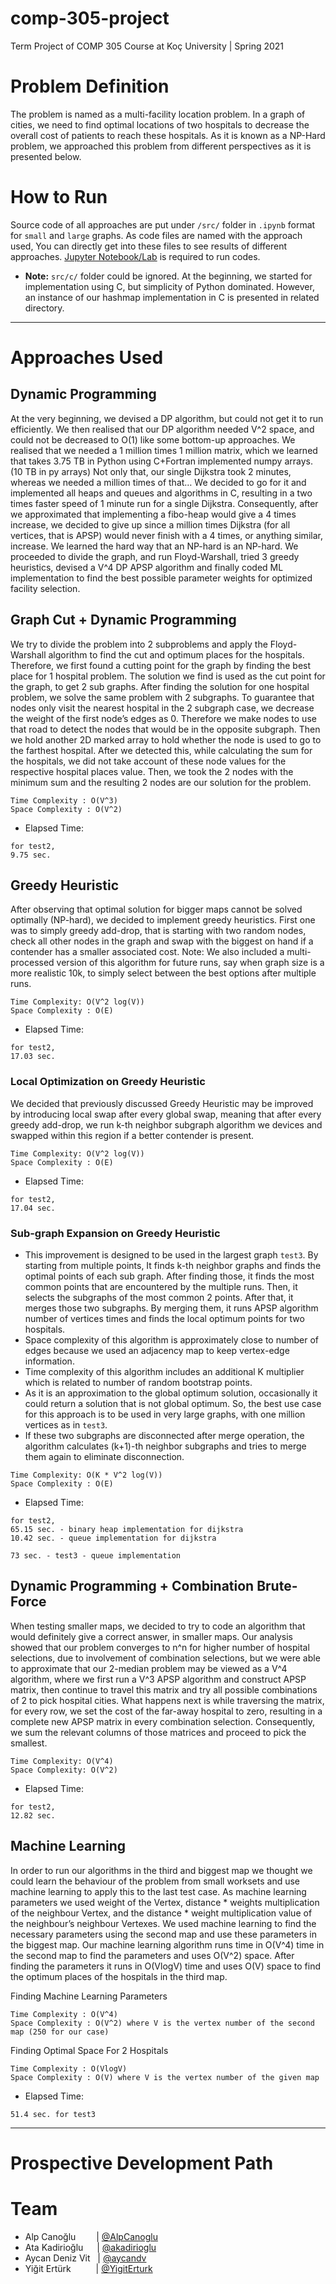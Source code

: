# comp-305-project
Term Project of COMP 305 Course at Koç University | Spring 2021


# Problem Definition

The problem is named as a multi-facility location problem. In a graph of cities, we need to find optimal locations of two hospitals to decrease the overall cost of patients to reach these hospitals. As it is known as a NP-Hard problem, we approached this problem from different perspectives as it is presented below.

# How to Run

Source code of all approaches are put under `/src/` folder in `.ipynb` format for `small` and `large` graphs. As code files are named with the approach used, You can directly get into these files to see results of different approaches. [Jupyter Notebook/Lab](https://jupyter.org) is required to run codes.

 - **Note:** `src/c/` folder could be ignored. At the beginning, we started for implementation using C, but simplicity of Python dominated. However, an instance of our hashmap implementation in C is presented in related directory.

---------
# Approaches Used


## Dynamic Programming

  At the very beginning, we devised a DP algorithm, but could not get it to run efficiently. We then realised that our DP algorithm needed V^2 space, and could not be decreased to O(1) like some bottom-up approaches. We realised that we needed a 1 million times 1 million matrix, which we learned that takes 3.75 TB in Python using C+Fortran implemented numpy arrays. (10 TB in py arrays) Not only that, our single Dijkstra took 2 minutes, whereas we needed a million times of that… We decided to go for it and implemented all heaps and queues and algorithms in C, resulting in a two times faster speed of 1 minute run for a single Dijkstra. Consequently, after we approximated that implementing a fibo-heap would give a 4 times increase, we decided to give up since a million times Dijkstra (for all vertices, that is APSP) would never finish with a 4 times, or anything similar, increase. We learned the hard way that an NP-hard is an NP-hard. We proceeded to divide the graph, and run Floyd-Warshall, tried 3 greedy heuristics, devised a V^4 DP APSP algorithm and finally coded ML implementation to find the best possible parameter weights for optimized facility selection.


## Graph Cut + Dynamic Programming

  We try to divide the problem into 2 subproblems and apply the Floyd-Warshall algorithm to find the cut and optimum places for the hospitals. Therefore, we first found a cutting point for the graph by finding the best place for 1 hospital problem. The solution we find is used as the cut point for the graph, to get 2 sub graphs.  After finding the solution for one hospital problem, we solve the same problem with 2 subgraphs. To guarantee that nodes only visit the nearest hospital in the 2 subgraph case, we decrease the weight of the first node’s edges as 0. Therefore we make nodes to use that road to detect the nodes that would be in the opposite subgraph. Then we hold another 2D marked array to hold whether the node is used to go to the farthest hospital. After we detected this, while calculating the sum for the hospitals, we did not take account of these node values for the respective hospital places value. Then, we took the 2 nodes with the minimum sum and the resulting 2 nodes are our solution for the problem.

```
Time Complexity : O(V^3)
Space Complexity : O(V^2) 
```

  * Elapsed Time:
```
for test2,
9.75 sec.
```

## Greedy Heuristic
After observing that optimal solution for bigger maps cannot be solved optimally (NP-hard), we decided to implement greedy heuristics. First one was to simply greedy add-drop, that is starting with two random nodes, check all other nodes in the graph and swap with the biggest on hand if a contender has a smaller associated cost.
Note: We also included a multi-processed version of this algorithm for future runs, say when graph size is a more realistic 10k, to simply select between the best options after multiple runs.

```
Time Complexity: O(V^2 log(V))
Space Complexity : O(E) 
```
  * Elapsed Time:
```
for test2,
17.03 sec.
```


### Local Optimization on Greedy Heuristic
We decided that previously discussed Greedy Heuristic may be improved by introducing local swap after every global swap, meaning that after every greedy add-drop, we run k-th neighbor subgraph algorithm we devices and swapped within this region if a better contender is present.

```
Time Complexity: O(V^2 log(V))
Space Complexity : O(E) 
```
  * Elapsed Time:
```
for test2,
17.04 sec.
```


### Sub-graph Expansion on Greedy Heuristic
  - This improvement is designed to be used in the largest graph `test3`. By starting from multiple points, It finds k-th neighbor graphs and finds the optimal points of each sub graph. After finding those, it finds the most common points that are encountered by the multiple runs. Then, it selects the subgraphs of the most common 2 points. After that, it merges those two subgraphs. By merging them, it runs APSP algorithm number of vertices times and finds the local optimum points for two hospitals. 
  - Space complexity of this algorithm is approximately close to number of edges because we used an adjacency map to keep vertex-edge information.
  - Time complexity of this algorithm includes an additional K multiplier which is related to number of random bootstrap points.
  - As it is an approximation to the global optimum solution, occasionally it could return a solution that is not global optimum. So, the best use case for this approach is to be used in very large graphs, with one million vertices as in `test3`. 
  - If these two subgraphs are disconnected after merge operation, the algorithm calculates (k+1)-th neighbor subgraphs and tries to merge them again to eliminate disconnection.
```
Time Complexity: O(K * V^2 log(V))
Space Complexity : O(E)
```

  * Elapsed Time:
```
for test2,
65.15 sec. - binary heap implementation for dijkstra
10.42 sec. - queue implementation for dijkstra
```

```
73 sec. - test3 - queue implementation
```



## Dynamic Programming + Combination Brute-Force

  When testing smaller maps, we decided to try to code an algorithm that would definitely give a correct answer, in smaller maps. Our analysis showed that our problem converges to n^n for higher number of hospital selections, due to involvement of combination selections, but we were able to approximate that our 2-median problem may be viewed as a V^4 algorithm, where we first run a V^3 APSP algorithm and construct APSP matrix, then continue to travel this matrix and try all possible combinations of 2 to pick hospital cities. What happens next is while traversing the matrix, for every row, we set the cost of the far-away hospital to zero, resulting in a complete new APSP matrix in every combination selection. Consequently, we sum the relevant columns of those matrices and proceed to pick the smallest.

```
Time Complexity: O(V^4)
Space Complexity: O(V^2)
```
  * Elapsed Time:
```
for test2,
12.82 sec.
```

## Machine Learning
In order to run our algorithms in the third and biggest map we thought we could learn the behaviour of the problem from small worksets and use machine learning to apply this to the last test case.
As machine learning parameters we used weight of the Vertex, distance * weights multiplication of the neighbour Vertex, and the distance * weight multiplication value of the neighbour’s neighbour Vertexes.
We used machine learning to find the necessary parameters using the second map and use these parameters in the biggest map. 
Our machine learning algorithm runs time in  O(V^4) time in the second map to find the parameters and uses  O(V^2) space.
After finding the parameters it runs in O(VlogV) time and uses O(V) space to find the optimum places of the hospitals in the third map. 

Finding Machine Learning Parameters
```
Time Complexity : O(V^4)
Space Complexity : O(V^2) where V is the vertex number of the second map (250 for our case)
```

Finding Optimal Space For 2 Hospitals
```
Time Complexity : O(VlogV)
Space Complexity : O(V) where V is the vertex number of the given map
```

* Elapsed Time:
```
51.4 sec. for test3
```



---------

# Prospective Development Path




# Team

* Alp Canoğlu &emsp;&ensp;&nbsp;     | [@AlpCanoglu](https://github.com/AlpCanoglu)
* Ata Kadirioğlu &emsp;              | [@akadirioglu](https://github.com/akadirioglu)
* Aycan Deniz Vit &nbsp;             | [@aycandv](https://github.com/aycandv)
* Yiğit Ertürk &emsp;&emsp;&nbsp;    | [@YigitErturk](https://github.com/YigitErturk)
